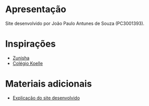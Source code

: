 # Apresentação
Site desenvolvido por João Paulo Antunes de Souza (PC3001393).

# Inspirações
- [Zunisha](https://onepiece.fandom.com/pt/wiki/Zunesha)
- [Colégio Koelle](https://www.colegiokoelle.com.br/?utm_source=google&utm_medium=cpc&utm_campaign=Institucional&utm_term=Ag.Mestre-Conversao&gclid=CjwKCAjwzruGBhBAEiwAUqMR8Nm9Yhxc3ivrabRokYvAKMmvO8twUG6jMbWzZHrvEWiNlTou9tzG8RoCV_4QAvD_BwE)

# Materiais adicionais
- [Explicação do site desenvolvido]()